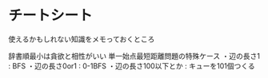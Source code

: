 # チートシート
使えるかもしれない知識をメモっておくところ

辞書順最小は貪欲と相性がいい
単一始点最短距離問題の特殊ケース
・辺の長さ1 : BFS
・辺の長さ0or1 : 0-1BFS
・辺の長さ100以下とか : キューを101個つくる